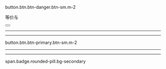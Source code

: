 button.btn.btn-danger.btn-sm.m-2

等价与

<button className="btn btn-danger btn-sm m-2"></button>

<hr>

<hr>

button.btn.btn-primary.btn-sm.m-2

<hr>

<hr>

span.badge.rounded-pill.bg-secondary
